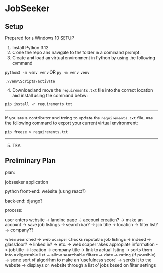 # JobSeeker

## Setup

Prepared for a Windows 10 SETUP

1. Install Python 3.12
2. Clone the repo and navigate to the folder in a command prompt.
3. Create and load an virtual environment in Python by using the following command:

`python3 -m venv venv` OR `py -m venv venv`

`.\venv\Scripts\activate`

4. Download and move the `requirements.txt` file into the correct location and install using the command below:

`pip install -r requirements.txt`

**** 

If you are a contributor and trying to update the `requirements.txt` file, use the following command to export your current virtual environment: 

`pip freeze > requirements.txt`

****

5. TBA


## Preliminary Plan

plan:

jobseeker application

python
front-end: website (using react?)

back-end:
django?


process:

user enters website
-> landing page
-> account creation?
 -> make an account
 -> save job listings
-> search bar?
 -> job title
 -> location
 -> filter list?
 -> company?? 

when searched
-> web scraper checks reputable job listings
 -> indeed
 -> glassdoor?
 -> linked in? 
 -> etc.
-> web scaper takes appropiate information
 -> job title
 -> location
 -> company title
 -> link to actual listing
-> sorts them into a digestable list
 -> allow searchable filters
 -> date
 -> rating (if possible)
 -> some sort of algorithm to make an 'usefulness score'
-> sends it to the website
-> displays on website through a list of jobs based on filter settings
